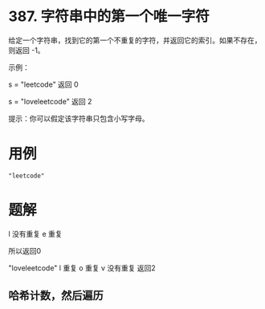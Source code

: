 # 387. 字符串中的第一个唯一字符
给定一个字符串，找到它的第一个不重复的字符，并返回它的索引。如果不存在，则返回 -1。

 

示例：

s = "leetcode"
返回 0

s = "loveleetcode"
返回 2
 

提示：你可以假定该字符串只包含小写字母。

# 用例
```
"leetcode"
```

# 题解

l 没有重复
e 重复

所以返回0

"loveleetcode"
l 重复
o 重复
v 没有重复
返回2

## 哈希计数，然后遍历